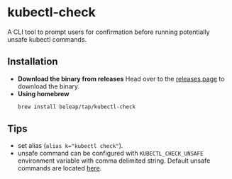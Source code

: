 # kubectl-check

A CLI tool to prompt users for confirmation before running potentially unsafe kubectl commands.

## Installation

- **Download the binary from releases**
  Head over to the [releases page](https://github.com/beleap/kubectl-check/releases) to download the binary.
- **Using homebrew**
  ```bash
  brew install beleap/tap/kubectl-check
  ```

## Tips

- set alias (`alias k="kubectl check"`).
- unsafe command can be configured with `KUBECTL_CHECK_UNSAFE` environment variable  with comma delimited string. Default unsafe commands are located [here](https://github.com/BeLeap/kubectl-check/blob/main/src/main.rs#L63-L66).